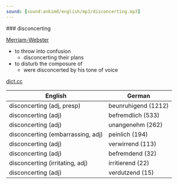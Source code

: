 ```yaml
---
sound: [sound:ankimd/english/mp3/disconcerting.mp3]
---
```


\### disconcerting

[Merriam-Webster](https://www.merriam-webster.com/dictionary/disconcerting)

- to throw into confusion
    - disconcerting their plans
- to disturb the composure of
    - were disconcerted by his tone of voice

[dict.cc](https://www.dict.cc/disconcerting)

| English        | German       |
| -------------- | ------------ |
| disconcerting (adj, presp) | beunruhigend (1212) |
| disconcerting (adj) | befremdlich (533) |
| disconcerting (adj) | unangenehm (262) |
| disconcerting (embarrassing, adj) | peinlich (194) |
| disconcerting (adj) | verwirrend (113) |
| disconcerting (adj) | befremdend (32) |
| disconcerting (irritating, adj) | irritierend (22) |
| disconcerting (adj) | verdutzend (15) |
